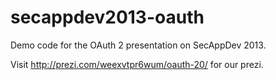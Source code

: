 secappdev2013-oauth
===================

Demo code for the OAuth 2 presentation on SecAppDev 2013.

Visit http://prezi.com/weexvtpr6wum/oauth-20/ for our prezi.